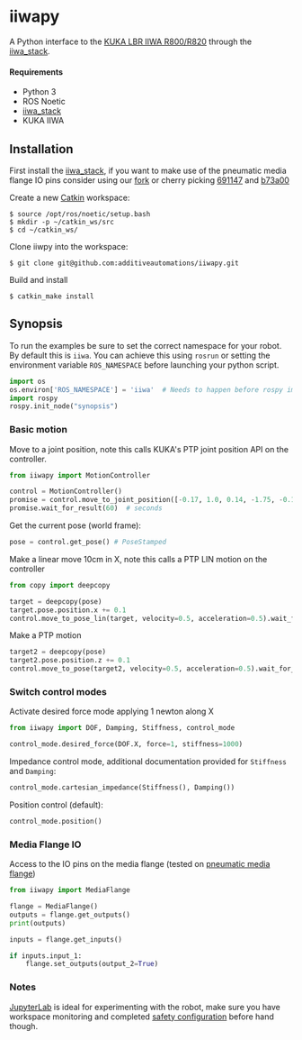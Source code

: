 # iiwapy
A Python interface to the [KUKA LBR IIWA R800/R820](https://www.kuka.com/en-gb/products/robotics-systems/industrial-robots/lbr-iiwa) through the [iiwa_stack](https://github.com/IFL-CAMP/iiwa_stack).

#### Requirements
* Python 3
* ROS Noetic
* [iiwa_stack](https://github.com/IFL-CAMP/iiwa_stack)
* KUKA IIWA

## Installation

First install the [iiwa_stack](https://github.com/IFL-CAMP/iiwa_stack), if you want to make use of the pneumatic media flange IO pins consider using our [fork](https://github.com/additiveautomations/iiwa_stack) or cherry picking [691147](https://github.com/IFL-CAMP/iiwa_stack/commit/6911477e3a492ce7ff25dde5574095ff1f212ce1) and [b73a00](https://github.com/IFL-CAMP/iiwa_stack/commit/b73a00b5801bdaa88a4e27b129450268d4dc7631)

Create a new [Catkin](http://wiki.ros.org/catkin/Tutorials/create_a_workspace) workspace:

```
$ source /opt/ros/noetic/setup.bash
$ mkdir -p ~/catkin_ws/src
$ cd ~/catkin_ws/
```

Clone iiwpy into the workspace:
```
$ git clone git@github.com:additiveautomations/iiwapy.git
```

Build and install
```
$ catkin_make install
```

## Synopsis

To run the examples be sure to set the correct namespace for your robot. By default this is `iiwa`. You can achieve this using `rosrun` or setting the environment variable `ROS_NAMESPACE` before launching your python script.

```python
import os
os.environ['ROS_NAMESPACE'] = 'iiwa'  # Needs to happen before rospy import
import rospy
rospy.init_node("synopsis")
```

### Basic motion

Move to a joint position, note this calls KUKA's PTP joint position API on the controller.

```python
from iiwapy import MotionController

control = MotionController()
promise = control.move_to_joint_position([-0.17, 1.0, 0.14, -1.75, -0.18, -1.19, -0.21])
promise.wait_for_result(60)  # seconds
```

Get the current pose (world frame):

```python
pose = control.get_pose() # PoseStamped
```

Make a linear move 10cm in X, note this calls a PTP LIN motion on the controller

```python
from copy import deepcopy

target = deepcopy(pose)
target.pose.position.x += 0.1
control.move_to_pose_lin(target, velocity=0.5, acceleration=0.5).wait_for_result(10)
```

Make a PTP motion

```python
target2 = deepcopy(pose)
target2.pose.position.z += 0.1
control.move_to_pose(target2, velocity=0.5, acceleration=0.5).wait_for_result(10)
```

### Switch control modes

Activate desired force mode applying 1 newton along X

```python
from iiwapy import DOF, Damping, Stiffness, control_mode

control_mode.desired_force(DOF.X, force=1, stiffness=1000)
```

Impedance control mode, additional documentation provided for `Stiffness` and `Damping`:

```python
control_mode.cartesian_impedance(Stiffness(), Damping())
```

Position control (default):

```python
control_mode.position()
```

### Media Flange IO

Access to the IO pins on the media flange (tested on [pneumatic media flange](https://www.kuka.com/-/media/kuka-downloads/imported/9cb8e311bfd744b4b0eab25ca883f6d3/kuka_sensitiverobotics_lbriiwa_insert_en.pdf?rev=aeb9b863fcde45f6b8d24f0f856f9803&hash=E73F5B2661E711F8A460560FA7E2199E))

```python
from iiwapy import MediaFlange

flange = MediaFlange()
outputs = flange.get_outputs()
print(outputs)

inputs = flange.get_inputs()

if inputs.input_1:
    flange.set_outputs(output_2=True)
```

### Notes

[JupyterLab](https://jupyterlab.readthedocs.io/en/stable/) is ideal for experimenting with the robot, make sure you have workspace monitoring and completed [safety configuration](https://github.com/IFL-CAMP/iiwa_stack/wiki/safetyconf) before hand though.
